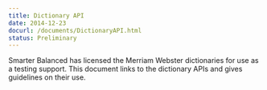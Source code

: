 ```yaml
---
title: Dictionary API
date: 2014-12-23
docurl: /documents/DictionaryAPI.html
status: Preliminary
---
```

Smarter Balanced has licensed the Merriam Webster dictionaries for use as a testing support. This document links to the dictionary APIs and gives guidelines on their use.
